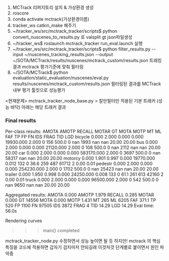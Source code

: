 1. MCTrack 리퍼지토리 설치 & 가상환경 생성
2. roscore
3. conda activate mctrack(가상환경이름)
4. tracker_ws catkin_make 해주기
5. ~/tracker_ws/src/mctrack_tracker/scripts$ python convert_nuscenes_to_results.py 로 valsplit gt json파일생성 
6. ~/tracker_ws$ roslaunch mctrack_tracker run_eval.launch 실행
7. ~/tracker_ws/src/mctrack_tracker/scripts$ python filter_results.py   --input ~/nuscenes_tracking_results.json   --output ~/SOTA/MCTrack/results/nuscenes/mctrack_custom/results.json 트래킹 결과 mctrack 평가기준에 맞춰 필터링
8. ~/SOTA/MCTrack$ python evaluation/static_evaluation/nuscenes/eval.py results/nuscenes/mctrack_custom/results.json 필터링된 결과를 MCTrack 내부 평가 툴킷으로 성능평가


<현재문제>
mctrack_tracker_node_base.py >  칼만필터만 적용된 기본 트래커 (성능 바닥)
아래는 해당 트래커 결과
### Final results ###

Per-class results:
		AMOTA	AMOTP	RECALL	MOTAR	GT	MOTA	MOTP	MT	ML	FAF	TP	FP	FN	IDS	FRAG	TID	LGD
bicycle 	0.000	2.000	0.000	0.000	19930.000	2.000	0	156	500.0	0	nan	1993	nan	nan	20.00	20.00
bus     	0.000	2.000	0.000	0.000	21120.000	2.000	0	108	500.0	0	nan	2112	nan	nan	20.00	20.00
car     	0.000	2.000	0.000	0.000	583170.000	2.000	0	3697	500.0	0	nan	58317	nan	nan	20.00	20.00
motorcy 	0.000	1.901	0.997	0.000	19770.000	0.012	132	0	36.6	259	487	61712	2	0.00	0.01
pedestr 	0.000	2.000	0.000	0.000	254230.000	2.000	0	1702	500.0	0	nan	25423	nan	nan	20.00	20.00
trailer 	0.000	1.950	0.998	0.000	24250.000	0.008	133	0	61.1	261	613	42160	2	0.00	0.01
truck   	0.000	2.000	0.000	0.000	96500.000	2.000	0	542	500.0	0	nan	9650	nan	nan	20.00	20.00

Aggregated results:
AMOTA	0.000
AMOTP	1.979
RECALL	0.285
MOTAR	0.000
GT	14556
MOTA	0.000
MOTP	1.431
MT	265
ML	6205
FAF	371.1
TP	520
FP	1100
FN	97505
IDS	3872
FRAG	4
TID	14.29
LGD	14.29
Eval time: 56.0s

Rendering curves
>>> main() completed

mctrack_tracker_node.py 수정하면서 성능 높이면 될 듯
하지만! mctrack 의 핵심특징을 코드에 적용하면 갑자기 검지마저 안되길래 이것저것 단계별로 붙이면서 원인 파악중
